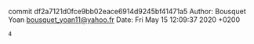 commit df2a7121d0fce9bb02eace6914d9245bf41471a5
Author: Bousquet Yoan <bousquet_yoan11@yahoo.fr>
Date:   Fri May 15 12:09:37 2020 +0200

    4
